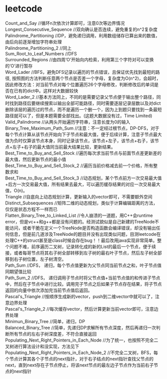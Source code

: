 leetcode
========
Count_and_Say                    //循环n次依次计算即可，注意0次等边界情况<br>
Longest_Consecutive_Sequence     //双向确认是否连续，避免重复的n^2复杂度 <br>
Palindrome_Partitioning          //DP，避免递归调用，利用数组储存已算出来的数值，由后向前逐渐增加字符串处理 <br>
Palindrome_Partitioning_2        //同上 <br>
Sum_Root_to_Leaf_Numbers         //DFS <br>
Surrounded_Regions               //由四周‘O’开始向内检索，利用第三个字符对可以变换的‘O’进行暂存 <br>
Word_Lader                       //BFS，避免DFS记录以遍历的节点错误，且保证优先找到最短的路径,  按照图的方法判断任意两个节点是否差一个字母，复杂度为O(n^2)，会超时，因此修改方法：对当前节点对每个位置遍历26个字母修改，判断修改后的单词是否在已有的dict中。这样对大数据较快 <br>
Word_Lader_2                     //基本方法同上，不同的是需要记录父节点便于输出整个路径，同时找到路径后要继续搜索以输出全部可能路径，同时需要逐层记录层数以及对dict删除该层的遍历过的节点，而不是遍历一个删一个，因为上到题只要找到一条最短路径就可以了，但是本题需要全部找出。(这题大数据没有过，Time Limited) <br>
Valid_Palindrome                 //从两头开始遍历字符串，注意长度为0的输入
Binary_Tree_Maximum_Path_Sum     //注意：不一定经过根节点，DP-DFS，对于每个节点计算从该节点开始向下子节点和最大值，便于后续计算，注意子节点最大值为负时仅算该节点本身，同时记录该节点，该节点+左子，该节点+右子，该节点+左子+右子的最大值同当前最大结果比较，更新结果。 <br>
Best_Time_to_Buy_and_Sell_Stock  //遍历每次求当前节点与前面节点差更新差的最大值，然后更新节点的最小值 <br>
Best_Time_to_Buy_and_Sell_Stock_2   //遍历当前价格减去前一个价格，所有整数求和 <br>
Best_Time_to_Buy_and_Sell_Stock_3   //动态规划，某个节点前方一次交易最大值+后方一次交易最大值，所有结果去最大，可以遍历缓存结果的对应一次交易最大值，O(n)。 <br>
Triangle                         //自底向上动态规划计算，更新输入的vector即可，不需要额外空间 <br>
Distinct_Subsequences            //矩阵二维的动态规划，类似于计算编辑距离的方法，仅仅是状态方程不一样而已 <br>
Flatten_Binary_Tree_to_Linked_List            //令人崩溃的一道题，用C++会runtime error，但是vc++和g++都是没有问题的。经测试貌似是自己新建的TreeNode不能访问，或者干脆在定义一个TreeNode是否构造函数会编译错误，却没有输出任何信息，但是前几道涉及TreeNode的题目并没有出现类似问题，目测leetcode在处理C++的struct甚至是class时候会存在bug！！最后改用java实现非常简单。整个问题不难，前序遍历二叉树，记录转化成的新的List的最后一个节点，便于续接，或者每哥节点将其右子树全部转移到左子树的最右叶子节点，然后左子树全部移到右子树位置，左子树清空。 <br>
Path_Sum                         //DFS， 递归，每个节点值更新为父节点同当前节点之和，叶子节点值同期望值比较 <br>
Path_Sum_2                       //DFS， 递归调用子节点时将父节点值+当前节点值的和传进子节点中，然后在子节点中进行比较。调用完子节点之后如果子节点存在结果，将子节点返回的向量中依次添加完当前节点值后返回。 <br>
Pascal's_Triangle                //按顺序生成新的vector，push到二维vector中就可以了，注意边界处理 <br>
Pascal's_Triangle_2              //每次缓存vector，然后计算更新当前vector即可，注意边界处理 <br>
Minimun_Binary_Tree              //简单，递归，DP <br>
Balanced_Binary_Tree             //简单，先递归DP求解所有节点深度，然后再递归一次判断所有节点的左右子树深度差，不符合直接返回 <br>
Populating_Next_Right_Pointers_in_Each_Node          //为了统一，也按照不完全二叉树进行算法设计和没实现，方法见下 <br>
Populating_Next_Right_Pointers_in_Each_Node_2        //不完全二叉树，BFS，每个节点计算其各个子节点的next指针，对于右子结点的next指针查找父节点的next，直到next存在子节点停止，将该next节点的最左边子节点作为当前右子节点的next指针 <br>